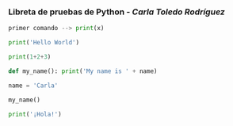 ### **Libreta** de pruebas de Python - _Carla Toledo Rodríguez_

```python
primer comando --> print(x)
```


```python
print('Hello World')
```


```python
print(1+2+3)
```


```python
def my_name(): print('My name is ' + name)
```


```python
name = 'Carla'
```


```python
my_name()
```


```python
print('¡Hola!')
```


```python

```
